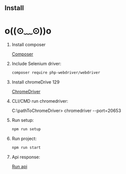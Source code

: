 ## Install

# o((⊙﹏⊙))o

1. Install composer
   
   [Composer](https://getcomposer.org/download/)

2. Include Selenium driver:
      ```bash
   composer require php-webdriver/webdriver

3. Install chromeDrive 129

   [ChromeDriver](https://googlechromelabs.github.io/chrome-for-testing/#stable)

4. CLI/CMD run chromedriver:

   C:\pathToChromeDriver> chromedriver --port=20653

4. Run setup:
      ```bash
   npm run setup

5. Run project:
   ```bash
   npm run start

6. Api response:

   [Run api](http://localhost:8000/api.php)